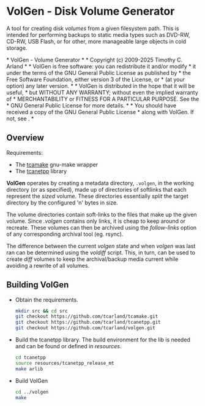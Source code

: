 VolGen - Disk Volume Generator
===============================

A tool for creating disk *volumes* from a given filesystem path.
This is intended for performing backups to static media types such 
as DVD-RW, CD-RW, USB Flash, or for other, more manageable large 
objects in cold storage. 

<notice>
* VolGen - Volume Generator
*
* Copyright (c) 2009-2025 Timothy C. Arland <tcarland@gmail.com>
*
* VolGen is free software: you can redistribute it and/or modify
* it under the terms of the GNU General Public License as published by
* the Free Software Foundation, either version 3 of the License, or
* (at your option) any later version.
*
* VolGen is distributed in the hope that it will be useful,
* but WITHOUT ANY WARRANTY; without even the implied warranty of
* MERCHANTABILITY or FITNESS FOR A PARTICULAR PURPOSE.  See the
* GNU General Public License for more details.
*
* You should have received a copy of the GNU General Public License
* along with VolGen.  If not, see <https://www.gnu.org/licenses/>.
*
</notice>

## Overview

Requirements:
 * The [tcamake](https://github.com/tcarland/tcamake.git) gnu-make wrapper
 * The [tcanetpp](https://github.com/tcarland/tcanetpp.git) library

**VolGen** operates by creating a metadata directory, `.volgen`, in 
the working directory (or as specified), made up of directories of 
softlinks that each represent the *sized* volume. These directories 
essentially *split* the target directory by the configured 'n' bytes 
in size.

The volume directories contain soft-links to the files that make up the 
given volume. Since *.volgen* contains only links, it is cheap to keep 
around or recreate. These volumes can then be archived using the 
*follow-links* option of any corresponding archival tool (eg. rsync).

The difference between the current *volgen* state and when *volgen* was 
last ran can be determined using the *voldiff* script.  This, in turn, 
can be used to create *diff* volumes to keep the archival/backup media 
current while avoiding a rewrite of all volumes.

## Building VolGen

- Obtain the requirements.
  ```bash
  mkdir src && cd src
  git checkout https://github.com/tcarland/tcamake.git
  git checkout https://github.com/tcarland/tcanetpp.git
  git checkout https://github.com/tcarland/volgen.git
  ```

- Build the tcanetpp library. The build environment for the 
  lib is needed and can be found or defined in *resources*.
  ```bash
  cd tcanetpp 
  source resources/tcanetpp_release_mt
  make arlib
  ```

- Build VolGen
  ```bash
  cd ../volgen
  make
  ```
